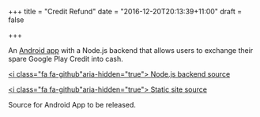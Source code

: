 +++
title = "Credit Refund"
date = "2016-12-20T20:13:39+11:00"
draft = false

+++

An [Android app](https://creditrefund.com.au/) with a Node.js backend that allows users to exchange their
spare Google Play Credit into cash.

[<i class="fa fa-github"aria-hidden="true"></i> Node.js backend source](https://github.com/HoangPaul/creditrefund-api)

[<i class="fa fa-github"aria-hidden="true"></i> Static site source](https://github.com/HoangPaul/creditrefund-static)

Source for Android App to be released.